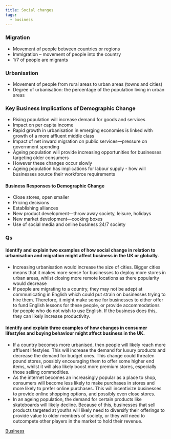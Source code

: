 ```yaml
---
title: Social changes
tags:
  - business
---
```

### Migration

- Movement of people between countries or regions
- Immigration – movement of people into the country
- 1/7 of people are migrants
### Urbanisation

- Movement of people from rural areas to urban areas (towns and cities)
- Degree of urbanisation: the percentage of the population living in urban areas


### Key Business Implications of Demographic Change

- Rising population will increase demand for goods and services
- Impact on per capita income
- Rapid growth in urbanisation in emerging economies is linked with growth of a more affluent middle class
- Impact of net inward migration on public services—pressure on government spending
- Ageing population will provide increasing opportunities for businesses targeting older consumers
- However these changes occur slowly
- Ageing population has implications for labour supply - how will businesses source their workforce requirements

#### Business Responses to Demographic Change

- Close stores, open smaller
- Pricing decisions
- Establishing alliances
- New product development—throw away society, leisure, holidays
- New market development—cooking boxes
- Use of social media and online business 24/7 society

### Qs

#### Identify and explain two examples of how social change in relation to urbanisation and migration might affect business in the UK or globally.

- Increasing urbanisation would increase the size of cities. Bigger cities means that it makes more sense for businesses to deploy more stores in urban areas, whilst closing more remote locations as there popularity would decrease
- If people are migrating to a country, they may not be adept at communicating in English which could put strain on businesses trying to hire them. Therefore, it might make sense for businesses to either offer to fund English lessons for these people, or provide accommodations for people who do not wish to use English. If the business does this, they can likely increase productivity.

#### Identify and explain three examples of how changes in consumer lifestyles and buying behaviour might affect business in the UK.

- If a country becomes more urbanised, then people will likely reach more affluent lifestyles. This will increase the demand for luxury products and decrease the demand for budget ones. This change could threaten pound stores, possibly encouraging them to offer some higher end items, whilst it will also likely boost more premium stores, especially those selling commodities. 
- As the internet becomes an increasingly popular as a place to shop, consumers will become less likely to make purchases in stores and more likely to prefer online purchases. This will incentivize businesses to provide online shopping options, and possibly even close stores.  
- In an ageing population, the demand for certain products like skateboards will likely decline. Because of this, businesses that sell products targeted at youths will likely need to diversify their offerings to provide value to older members of society, or they will need to outcompete other players in the market to hold their revenue.


[Business](/Business)